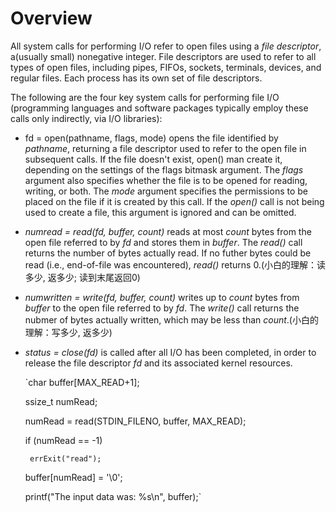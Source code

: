 Overview
========

All system calls for performing I/O refer to open files using a _file
descriptor_, a(usually small) nonegative integer. File descriptors are
used to refer to all types of open files, including pipes, FIFOs,
sockets, terminals, devices, and regular files. Each process has its
own set of file descriptors.

The following are the four key system calls for performing file I/O
(programming languages and software packages typically employ these
calls only indirectly, via I/O libraries):

* fd = open(pathname, flags, mode) opens the file identified by
  _pathname_, returning a file descriptor used to refer to the open
  file in subsequent calls. If the file doesn't exist, open() man
  create it, depending on the settings of the flags bitmask
  argument. The _flags_ argument also specifies whether the file is to
  be opened for reading, writing, or both. The _mode_ argument
  specifies the permissions to be placed on the file if it is created
  by this call. If the _open()_ call is not being used to create a
  file, this argument is ignored and can be omitted.  
* _numread = read(fd, buffer, count)_ reads at most _count_ bytes from
  the open file referred to by _fd_ and stores them in _buffer_. The
  _read()_ call returns the number of bytes actually read. If no
  futher bytes could be read (i.e., end-of-file was encountered),
  _read()_ returns 0.(小白的理解：读多少, 返多少; 读到末尾返回0)
* _numwritten = write(fd, buffer, count)_ writes up to _count_ bytes
  from _buffer_ to the open file referred to by _fd_. The _write()_
  call returns the nubmer of bytes actually written, which may be less
  than _count_.(小白的理解：写多少, 返多少)
* _status = close(fd)_ is called after all I/O has been completed, in
  order to release the file descriptor _fd_ and its associated kernel
  resources.

    `char buffer[MAX_READ+1];
    
    ssize_t numRead; 
    
    numRead = read(STDIN_FILENO, buffer, MAX_READ); 
    
    if (numRead == -1) 
    
       errExit("read"); 
       
    buffer[numRead] = '\0'; 
    
    printf("The input data was: %s\n", buffer);` 
